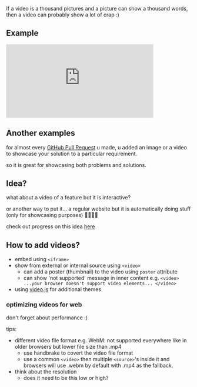 If a video is a thousand pictures 
and a picture can show a thousand words,
then a video can probably show a lot of crap :)

## Example
<iframe width="400" height="200" src="https://www.youtube.com/embed/AHoucJ4qkSg" title="" frameborder="0" allow="accelerometer; autoplay; clipboard-write; encrypted-media; gyroscope; picture-in-picture; web-share" referrerpolicy="strict-origin-when-cross-origin" allowfullscreen></iframe>

## Another examples
for almost every [GitHub Pull Request](https://github.com/uoa-compsci399-s1-2024/capstone-project-2024-s1-team-15/pulls?q=is%3Apr+is%3Aclosed) u made, u added an image or a video to showcase your solution to a particular requirement.

so it is great for showcasing both problems and solutions.

## Idea?
what about a video of a feature but it is interactive?

or another way to put it...
a regular website but it is automatically doing stuff (only for showcasing purposes) 🤔🤔💡💡

check out progress on this idea [here](./feature-preview/overview.md)

## How to add videos?

- embed using `<iframe>`
- show from external or internal source using `<video>`
   - can add a poster (thumbnail) to the video using `poster` attribute
   - can show 'not supported' message in inner content
      e.g. `<video> ...your browser doesn't support video elements... </video>`
- using [video.js](https://videojs.com/) for additional themes

### optimizing videos for web
don't forget about performance :)

tips:
- different video file format 
   e.g. WebM: not supported everywhere like in older browsers but lower file size than .mp4
   - use handbrake to covert the video file format
   - use a common `<video>` then multiple `<source>`'s inside it and browsers will use .webm by default with .mp4 as the fallback.
- think about the resolution
   - does it need to be this low or high?